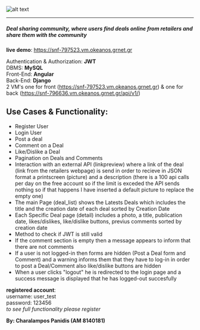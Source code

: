 
![alt text](https://i.imgur.com/L5ysbkC.png "Logo")
___
#####  Deal sharing community, where users find deals online from retailers and share them with the community
  **live demo**: https://snf-797523.vm.okeanos.grnet.gr 




  Authentication & Authorization: **JWT**  
  DBMS: **MySQL**  
  Front-End: **Angular**  
  Back-End: **Django**  
  2 VM's one for front (https://snf-797523.vm.okeanos.grnet.gr) & one for back (https://snf-796636.vm.okeanos.grnet.gr/api/v1/)

Use Cases & Functionality:
------
* Register User
* Login User
* Post a deal
* Comment on a Deal
* Like/Dislike a Deal
* Pagination on Deals and Comments
* Interaction with an external API (linkpreview) where a link of the deal (link from the retailers webpage) is send in order to recieve in JSON format a printscreen (picture) and a description (there is a 100 api calls per day on the free account so if the limit is exceded the API sends nothing so if that happens I have inserted a default picture to replace the empty one)
* The main Page (deal_list) shows the Latests Deals which includes the title and the creation date of each deal sorted by Creation Date
* Each Specific Deal page (detail) includes a photo, a title, publication date, likes/dislikes, like/dislike buttons, previus comments sorted by creation date
* Method to check if JWT is still valid
* If the comment section is empty then a message appears to inform that there are not comments 
* If a user is not logged-in then forms are hidden (Post a Deal form and Comment) and a warning informs them that they have to log-in in order to post a Deal/Comment also like/dislike buttons are hidden 
* When a user clicks "logout" he is redirected to the login page and a success message is displayed that he has logged-out succesfully

**registered account**:  
  username: user_test     
  password: 123456  
  *to see full functionality please register*

**By: Charalampos Panidis (AM 8140181)**

